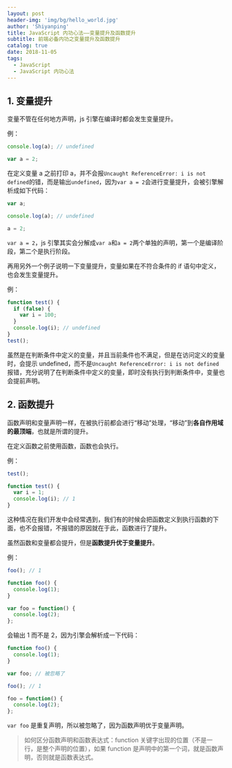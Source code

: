 ```yaml
---
layout: post
header-img: 'img/bg/hello_world.jpg'
author: 'Shiyanping'
title: JavaScript 内功心法——变量提升及函数提升
subtitle: 前端必备内功之变量提升及函数提升
catalog: true
date: 2018-11-05
tags:
  - JavaScript
  - JavaScript 内功心法
---
```


## 1. 变量提升

变量不管在任何地方声明，js 引擎在编译时都会发生变量提升。

例：

```js
console.log(a); // undefined

var a = 2;
```

在定义变量 a 之前打印 a，并不会报`Uncaught ReferenceError: i is not defined`的错，而是输出`undefined`，因为`var a = 2`会进行变量提升，会被引擎解析成如下代码：

```js
var a;

console.log(a); // undefined

a = 2;
```

`var a = 2`，js 引擎其实会分解成`var a`和`a = 2`两个单独的声明，第一个是编译阶段，第二个是执行阶段。

再用另外一个例子说明一下变量提升，变量如果在不符合条件的 if 语句中定义，也会发生变量提升。

例：

```js
function test() {
  if (false) {
    var i = 100;
  }
  console.log(i); // undefined
}
test();
```

虽然是在判断条件中定义的变量，并且当前条件也不满足，但是在访问定义的变量时，会提示 undefined，而不是`Uncaught ReferenceError: i is not defined`报错，充分说明了在判断条件中定义的变量，即时没有执行到判断条件中，变量也会提前声明。

## 2. 函数提升

函数声明和变量声明一样，在被执行前都会进行“移动”处理，“移动”到**各自作用域的最顶端**，也就是所谓的提升。

在定义函数之前使用函数，函数也会执行。

例：

```js
test();

function test() {
  var i = 1;
  console.log(i); // 1
}
```

这种情况在我们开发中会经常遇到，我们有的时候会把函数定义到执行函数的下面，也不会报错，不报错的原因就在于此，函数进行了提升。

虽然函数和变量都会提升，但是**函数提升优于变量提升**。

例：

```js
foo(); // 1

function foo() {
  console.log(1);
}

var foo = function() {
  console.log(2);
};
```

会输出 1 而不是 2，因为引擎会解析成一下代码：

```js
function foo() {
  console.log(1);
}

var foo; // 被忽略了

foo(); // 1

foo = function() {
  console.log(2);
};
```

`var foo` 是重复声明，所以被忽略了，因为函数声明优于变量声明。

> 如何区分函数声明和函数表达式：function 关键字出现的位置（不是一行，是整个声明的位置），如果 function 是声明中的第一个词，就是函数声明，否则就是函数表达式。

